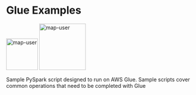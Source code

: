 # Glue Examples

<img width="85" alt="map-user" src="https://img.shields.io/badge/views-605-green"> <img width="125" alt="map-user" src="https://img.shields.io/badge/unique visits-142-green">

Sample PySpark script designed to run on AWS Glue. Sample scripts cover common operations that need to be completed with Glue
